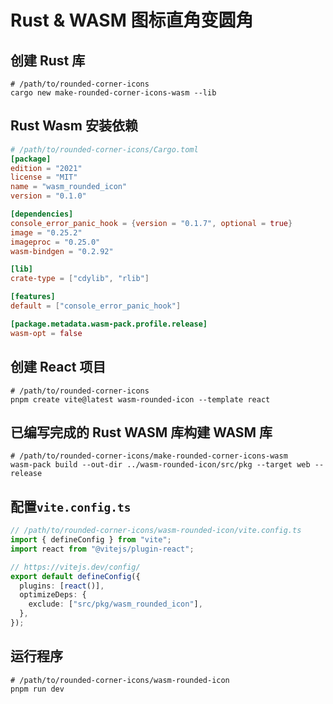 # Rust & WASM 图标直角变圆角

## 创建 Rust 库

```shell
# /path/to/rounded-corner-icons
cargo new make-rounded-corner-icons-wasm --lib
```

## Rust Wasm 安装依赖

```toml
# /path/to/rounded-corner-icons/Cargo.toml
[package]
edition = "2021"
license = "MIT"
name = "wasm_rounded_icon"
version = "0.1.0"

[dependencies]
console_error_panic_hook = {version = "0.1.7", optional = true}
image = "0.25.2"
imageproc = "0.25.0"
wasm-bindgen = "0.2.92"

[lib]
crate-type = ["cdylib", "rlib"]

[features]
default = ["console_error_panic_hook"]

[package.metadata.wasm-pack.profile.release]
wasm-opt = false
```

## 创建 React 项目

```shell
# /path/to/rounded-corner-icons
pnpm create vite@latest wasm-rounded-icon --template react
```

## 已编写完成的 Rust WASM 库构建 WASM 库

```shell
# /path/to/rounded-corner-icons/make-rounded-corner-icons-wasm
wasm-pack build --out-dir ../wasm-rounded-icon/src/pkg --target web --release
```

## 配置`vite.config.ts`

```ts
// /path/to/rounded-corner-icons/wasm-rounded-icon/vite.config.ts
import { defineConfig } from "vite";
import react from "@vitejs/plugin-react";

// https://vitejs.dev/config/
export default defineConfig({
  plugins: [react()],
  optimizeDeps: {
    exclude: ["src/pkg/wasm_rounded_icon"],
  },
});
```

## 运行程序

```shell
# /path/to/rounded-corner-icons/wasm-rounded-icon
pnpm run dev
```
